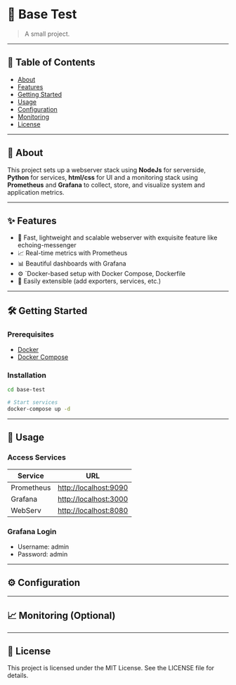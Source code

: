 # 🚀 Base Test

> A small project.

---

## 📂 Table of Contents

- [About](#about)
- [Features](#features)
- [Getting Started](#getting-started)
- [Usage](#usage)
- [Configuration](#configuration)
- [Monitoring](#monitoring)
- [License](#license)

---

## 📖 About

This project sets up a webserver stack using **NodeJs** for serverside, **Python** for services, **html/css** for UI and a monitoring stack using **Prometheus** and **Grafana** to collect, store, and visualize system and application metrics.

---

## ✨ Features
- 🚀 Fast, lightweight and scalable webserver with exquisite feature like echoing-messenger
- 📈 Real-time metrics with Prometheus
- 📊 Beautiful dashboards with Grafana
- ⚙️  `Docker-based setup with Docker Compose, Dockerfile
- 🔌 Easily extensible (add exporters, services, etc.)

---

## 🛠️ Getting Started

### Prerequisites

- [Docker](https://www.docker.com/)
- [Docker Compose](https://docs.docker.com/compose/)

### Installation

```bash
cd base-test

# Start services
docker-compose up -d
```

---

## 🚀 Usage

### Access Services

| Service    | URL                                            |
| ---------- | ---------------------------------------------- |
| Prometheus | [http://localhost:9090](http://localhost:9090) |
| Grafana    | [http://localhost:3000](http://localhost:3000) |
| WebServ    | [http://localhost:8080](http://localhost:8080) |

### Grafana Login

- Username: admin
- Password: admin

---

## ⚙️  Configuration

---

## 📈 Monitoring (Optional)

---

## 🪪 License

This project is licensed under the MIT License. See the LICENSE file for details.

